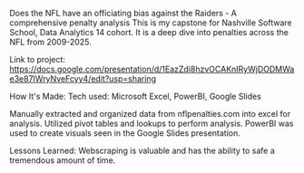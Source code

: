 Does the NFL have an officiating bias against the Raiders - A comprehensive penalty analysis
This is my capstone for Nashville Software School, Data Analytics 14 cohort. It is a deep dive into penalties across the NFL from 2009-2025. 

Link to project: https://docs.google.com/presentation/d/1EazZdi8hzvOCAKnIRyWjDODMWae3e87IWryNveFcyy4/edit?usp=sharing

How It's Made:
Tech used: Microsoft Excel, PowerBI, Google Slides

Manually extracted and organized data from nflpenalties.com into excel for analysis. Utilized pivot tables and lookups to perform analysis. PowerBI was used to create visuals seen in the Google Slides presentation.

Lessons Learned:
Webscraping is valuable and has the ability to safe a tremendous amount of time.
